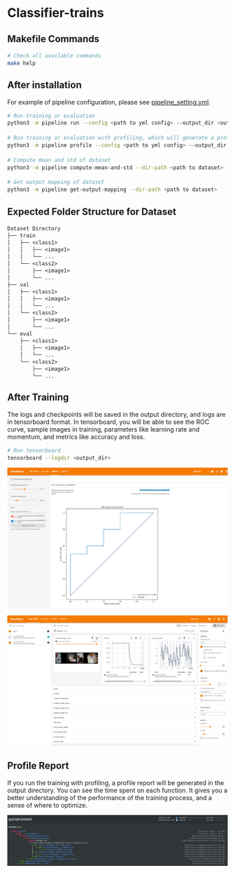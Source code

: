 # Classifier-trains

## Makefile Commands

```bash
# Check all available commands
make help
```

## After installation

For example of pipeline configuration, please see [pipeline_setting.yml](./pipeline_setting.yml).

```bash
# Run training or evaluation
python3 -m pipeline run --config <path to yml config> --output_dir <output_dir>

# Run training or evaluation with profiling, which will generate a profile report
python3 -m pipeline profile --config <path to yml config> --output_dir <output_dir>

# Compute mean and std of dataset
python3 -m pipeline compute-mean-and-std --dir-path <path to dataset>

# Get output mapping of dataset
python3 -m pipeline get-output-mapping --dir-path <path to dataset>
```

## Expected Folder Structure for Dataset
```
Dataset Directory
├── train
│   ├── <class1>
│   │   ├── <image1>
│   │   └── ...
│   └── <class2>
│       ├── <image1>
│       └── ...
├── val
│   ├── <class1>
│   │   ├── <image1>
│   │   └── ...
│   └── <class2>
│       ├── <image1>
│       └── ...
└── eval
    ├── <class1>
    │   ├── <image1>
    │   └── ...
    └── <class2>
        ├── <image1>
        └── ...
```

## After Training

The logs and checkpoints will be saved in the output directory, and logs are in tensorboard format. In tensorboard, you will be able to see the ROC curve, sample images in training, parameters like learning rate and momentum, and metrics like accuracy and loss.

```bash
# Run tensorboard
tensorboard --logdir <output_dir>
```

![ROC curve in tensorboard](../docs/preview-tensorboard-1.png)

![Sample images and parameters](../docs/preview-tensorboard-2.png)

## Profile Report

If you run the training with profiling, a profile report will be generated in the output directory. You can see the time spent on each function. It gives you a better understanding of the performance of the training process, and a sense of where to optimize.

![Profile report](../docs/preview-profile-report.png)
